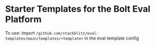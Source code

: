 # Starter Templates for the Bolt Eval Platform
To use: import `/github.com/stackblitz/eval-templates/main/templates/<template>` in the eval template config
